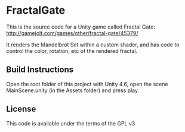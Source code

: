 # FractalGate

This is the source code for a Unity game called Fractal Gate: http://gamejolt.com/games/other/fractal-gate/45379/

It renders the Mandelbrot Set within a custom shader, and has code to control the color, rotation, etc of the rendered fractal.

## Build Instructions
Open the root folder of this project with Unity 4.6, open the scene MainScene.unity (in the Assets folder) and press play.

## License

This code is available under the terms of the GPL v3
